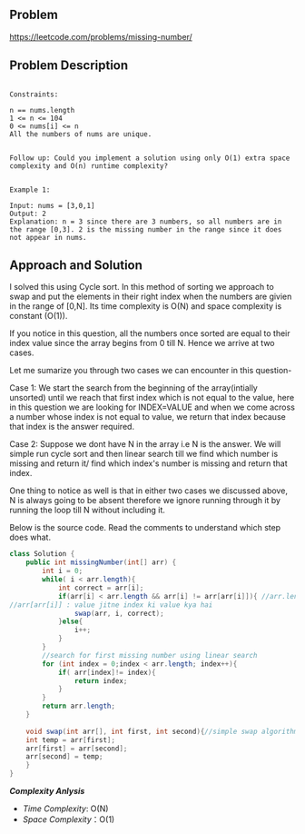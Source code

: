 ## Problem
https://leetcode.com/problems/missing-number/

## Problem Description
```Given an array nums containing n distinct numbers in the range [0, n], return the only number in the range that is missing from the array.

Constraints:

n == nums.length
1 <= n <= 104
0 <= nums[i] <= n
All the numbers of nums are unique.
 

Follow up: Could you implement a solution using only O(1) extra space complexity and O(n) runtime complexity?
 

Example 1:

Input: nums = [3,0,1]
Output: 2
Explanation: n = 3 since there are 3 numbers, so all numbers are in the range [0,3]. 2 is the missing number in the range since it does not appear in nums.
```

## Approach and Solution
I solved this using Cycle sort. In this method of sorting we approach to swap and put the elements in their right index when the numbers are givien in the range of [0,N]. Its time complexity is O(N) and space complexity is constant (O(1)).

If you notice in this question, all the numbers once sorted are equal to their index value since the array begins from 0 till N. Hence we arrive at two cases.

Let me sumarize you through two cases we can encounter in this question-

Case 1: We start the search from the beginning of the array(intially unsorted) until we reach that first index which is not equal to the value, here in this question we are looking for INDEX=VALUE and when we come across a number whose index is not equal to value, we return that index because that index is the answer required.

Case 2: Suppose we dont have N in the array i.e N is the answer. We will simple run cycle sort and then linear search till we find which number is missing and return it/ find which index's number is missing and return that index.

One thing to notice as well is that in either two cases we discussed above, N is always going to be absent therefore we ignore running through it by running the loop till N without including it.

Below is the source code. Read the comments to understand which step does what.
```java
class Solution {
    public int missingNumber(int[] arr) {
        int i = 0;
        while( i < arr.length){
            int correct = arr[i];
            if(arr[i] < arr.length && arr[i] != arr[arr[i]]){ //arr.length is N which we are ignoring because it is going to be absent in either of the cases we discussed.
//arr[arr[i]] : value jitne index ki value kya hai 
                swap(arr, i, correct);
            }else{
                i++;
            }
        }
        //search for first missing number using linear search
        for (int index = 0;index < arr.length; index++){
            if( arr[index]!= index){
                return index;
            }
        }
        return arr.length;
    }
    
    void swap(int arr[], int first, int second){//simple swap algorithm
    int temp = arr[first];
    arr[first] = arr[second];
    arr[second] = temp;
    }
}
```
**_Complexity Anlysis_**

- _Time Complexity_: O(N)
- _Space Complexity_：O(1)
